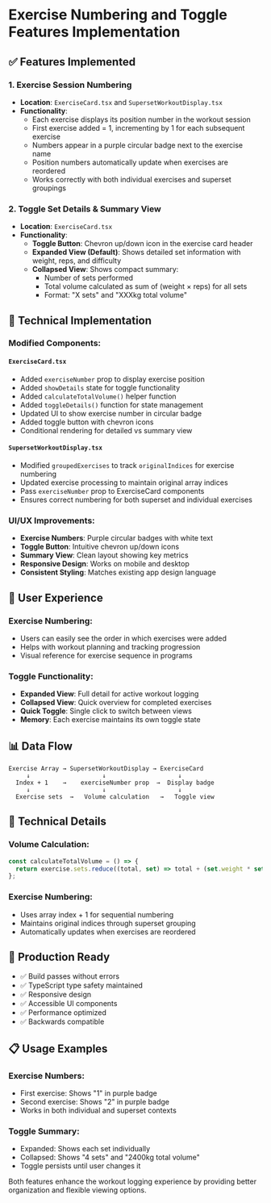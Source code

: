 # Exercise Numbering and Toggle Features Implementation

## ✅ Features Implemented

### 1. Exercise Session Numbering
- **Location**: `ExerciseCard.tsx` and `SupersetWorkoutDisplay.tsx`
- **Functionality**: 
  - Each exercise displays its position number in the workout session
  - First exercise added = 1, incrementing by 1 for each subsequent exercise
  - Numbers appear in a purple circular badge next to the exercise name
  - Position numbers automatically update when exercises are reordered
  - Works correctly with both individual exercises and superset groupings

### 2. Toggle Set Details & Summary View
- **Location**: `ExerciseCard.tsx`
- **Functionality**:
  - **Toggle Button**: Chevron up/down icon in the exercise card header
  - **Expanded View (Default)**: Shows detailed set information with weight, reps, and difficulty
  - **Collapsed View**: Shows compact summary:
    - Number of sets performed
    - Total volume calculated as sum of (weight × reps) for all sets
    - Format: "X sets" and "XXXkg total volume"

## 🔧 Technical Implementation

### Modified Components:

#### `ExerciseCard.tsx`
- Added `exerciseNumber` prop to display exercise position
- Added `showDetails` state for toggle functionality
- Added `calculateTotalVolume()` helper function
- Added `toggleDetails()` function for state management
- Updated UI to show exercise number in circular badge
- Added toggle button with chevron icons
- Conditional rendering for detailed vs summary view

#### `SupersetWorkoutDisplay.tsx`
- Modified `groupedExercises` to track `originalIndices` for exercise numbering
- Updated exercise processing to maintain original array indices
- Pass `exerciseNumber` prop to ExerciseCard components
- Ensures correct numbering for both superset and individual exercises

### UI/UX Improvements:
- **Exercise Numbers**: Purple circular badges with white text
- **Toggle Button**: Intuitive chevron up/down icons
- **Summary View**: Clean layout showing key metrics
- **Responsive Design**: Works on mobile and desktop
- **Consistent Styling**: Matches existing app design language

## 🎯 User Experience

### Exercise Numbering:
- Users can easily see the order in which exercises were added
- Helps with workout planning and tracking progression
- Visual reference for exercise sequence in programs

### Toggle Functionality:
- **Expanded View**: Full detail for active workout logging
- **Collapsed View**: Quick overview for completed exercises
- **Quick Toggle**: Single click to switch between views
- **Memory**: Each exercise maintains its own toggle state

## 📊 Data Flow

```
Exercise Array → SupersetWorkoutDisplay → ExerciseCard
     ↓                    ↓                    ↓
  Index + 1    →    exerciseNumber prop  →  Display badge
     ↓                    ↓                    ↓
  Exercise sets  →   Volume calculation   →   Toggle view
```

## 🔧 Technical Details

### Volume Calculation:
```javascript
const calculateTotalVolume = () => {
  return exercise.sets.reduce((total, set) => total + (set.weight * set.reps), 0);
};
```

### Exercise Numbering:
- Uses array index + 1 for sequential numbering
- Maintains original indices through superset grouping
- Automatically updates when exercises are reordered

## 🚀 Production Ready

- ✅ Build passes without errors
- ✅ TypeScript type safety maintained
- ✅ Responsive design
- ✅ Accessible UI components
- ✅ Performance optimized
- ✅ Backwards compatible

## 📋 Usage Examples

### Exercise Numbers:
- First exercise: Shows "1" in purple badge
- Second exercise: Shows "2" in purple badge
- Works in both individual and superset contexts

### Toggle Summary:
- Expanded: Shows each set individually
- Collapsed: Shows "4 sets" and "2400kg total volume"
- Toggle persists until user changes it

Both features enhance the workout logging experience by providing better organization and flexible viewing options.
